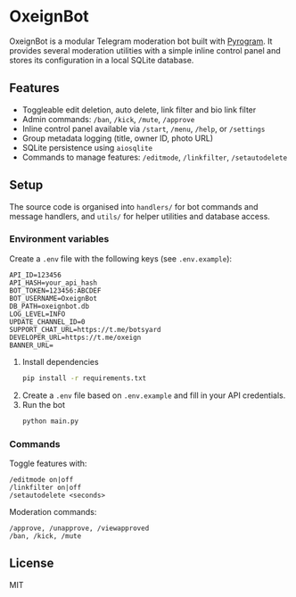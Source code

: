 # OxeignBot

OxeignBot is a modular Telegram moderation bot built with [Pyrogram](https://docs.pyrogram.org/). It provides several moderation utilities with a simple inline control panel and stores its configuration in a local SQLite database.

## Features

- Toggleable edit deletion, auto delete, link filter and bio link filter
- Admin commands: `/ban`, `/kick`, `/mute`, `/approve`
- Inline control panel available via `/start`, `/menu`, `/help`, or `/settings`
- Group metadata logging (title, owner ID, photo URL)
- SQLite persistence using `aiosqlite`
- Commands to manage features: `/editmode`, `/linkfilter`, `/setautodelete`

## Setup

The source code is organised into `handlers/` for bot commands and message
handlers, and `utils/` for helper utilities and database access.

### Environment variables

Create a `.env` file with the following keys (see `.env.example`):

```
API_ID=123456
API_HASH=your_api_hash
BOT_TOKEN=123456:ABCDEF
BOT_USERNAME=OxeignBot
DB_PATH=oxeignbot.db
LOG_LEVEL=INFO
UPDATE_CHANNEL_ID=0
SUPPORT_CHAT_URL=https://t.me/botsyard
DEVELOPER_URL=https://t.me/oxeign
BANNER_URL=
```

1. Install dependencies
   ```bash
   pip install -r requirements.txt
   ```
2. Create a `.env` file based on `.env.example` and fill in your API credentials.
3. Run the bot
   ```bash
   python main.py
   ```

### Commands

Toggle features with:
```
/editmode on|off
/linkfilter on|off
/setautodelete <seconds>
```
Moderation commands:
```
/approve, /unapprove, /viewapproved
/ban, /kick, /mute
```

## License

MIT
